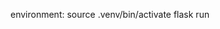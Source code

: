 <!--
 * @Author: shihan
 * @Date: 2023-10-30 19:43:09
 * @version: 1.0
 * @description: cmd to run the project
-->

environment:
source .venv/bin/activate
flask run



